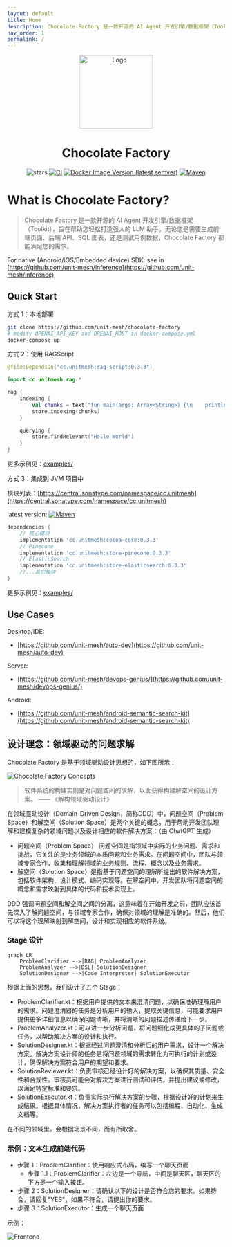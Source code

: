 ```yaml
---
layout: default
title: Home
description: Chocolate Factory 是一款开源的 AI Agent 开发引擎/数据框架（Toolkit），旨在帮助您轻松打造强大的 LLM 助手。无论您是需要生成前端页面、后端 API、SQL 图表，还是测试用例数据，Chocolate Factory 都能满足您的需求。
nav_order: 1
permalink: /
---
```


<p align="center">
  <a href="https://framework.unitmesh.cc/"><img src="logo.svg" alt="Logo" height=170></a>
</p>
<h1 align="center">Chocolate Factory</h1>

<p align="center">
<img src="https://img.shields.io/github/stars/unit-mesh/chocolate-factory" alt="stars">
<a href="https://github.com/unit-mesh/chocolate-factory/actions/workflows/build.yml"><img src="https://github.com/unit-mesh/chocolate-factory/actions/workflows/build.yml/badge.svg" alt="CI" /></a>
<a href="https://hub.docker.com/r/unitmesh"><img src="https://img.shields.io/docker/v/unitmesh/chocolate-factory/latest" alt="Docker Image Version (latest semver)" /></a>
<a href="https://central.sonatype.com/namespace/cc.unitmesh"><img src="https://img.shields.io/maven-central/v/cc.unitmesh/cocoa-core"  alt="Maven"/></a>
</p>

# What is Chocolate Factory?

> Chocolate Factory 是一款开源的 AI Agent 开发引擎/数据框架（Toolkit），旨在帮助您轻松打造强大的 LLM 助手。无论您是需要生成前端页面、后端
> API、SQL 图表，还是测试用例数据，Chocolate Factory 都能满足您的需求。

For native (Android/iOS/Embedded device) SDK:
see in [https://github.com/unit-mesh/inference](https://github.com/unit-mesh/inference)

## Quick Start

方式 1：本地部署

```bash
git clone https://github.com/unit-mesh/chocolate-factory
# modify OPENAI_API_KEY and OPENAI_HOST in docker-compose.yml
docker-compose up
```

方式 2：使用 RAGScript

```kotlin
@file:DependsOn("cc.unitmesh:rag-script:0.3.3")

import cc.unitmesh.rag.*

rag {
    indexing {
        val chunks = text("fun main(args: Array<String>) {\n    println(\"Hello, World!\")\n}").split()
        store.indexing(chunks)
    }

    querying {
        store.findRelevant("Hello World")
    }
}
```

更多示例见：[examples/](https://github.com/unit-mesh/chocolate-factory/tree/master/examples/rag-script)

方式 3：集成到 JVM 项目中

模块列表：[https://central.sonatype.com/namespace/cc.unitmesh](https://central.sonatype.com/namespace/cc.unitmesh)

latest
version: <a href="https://central.sonatype.com/namespace/cc.unitmesh"><img src="https://img.shields.io/maven-central/v/cc.unitmesh/cocoa-core"  alt="Maven"/></a>

```groovy
dependencies {
    // 核心模块
    implementation 'cc.unitmesh:cocoa-core:0.3.3'
    // Pinecone
    implementation 'cc.unitmesh:store-pinecone:0.3.3'
    // ElasticSearch
    implementation 'cc.unitmesh:store-elasticsearch:0.3.3'
    //...其它模块
}
```

更多示例见：[examples/](https://github.com/unit-mesh/chocolate-factory-examples)


## Use Cases

Desktop/IDE:

- [https://github.com/unit-mesh/auto-dev](https://github.com/unit-mesh/auto-dev)

Server:

- [https://github.com/unit-mesh/devops-genius/](https://github.com/unit-mesh/devops-genius/)

Android:

- [https://github.com/unit-mesh/android-semantic-search-kit](https://github.com/unit-mesh/android-semantic-search-kit)


## 设计理念：领域驱动的问题求解

Chocolate Factory 是基于领域驱动设计思想的，如下图所示：

![Chocolate Factory Concepts](images/chocolate-factory.svg)

> 软件系统的构建实则是对问题空间的求解，以此获得构建解空间的设计方案。 —— 《解构领域驱动设计》

在领域驱动设计（Domain-Driven Design，简称DDD）中，问题空间（Problem Space）和解空间（Solution
Space）是两个关键的概念，用于帮助开发团队理解和建模复杂的领域问题以及设计相应的软件解决方案：（由 ChatGPT 生成）

- 问题空间（Problem Space） 问题空间是指领域中实际的业务问题、需求和挑战，它关注的是业务领域的本质问题和业务需求。在问题空间中，团队与领域专家合作，收集和理解领域的业务规则、流程、概念以及业务需求。
- 解空间（Solution Space）是指基于问题空间的理解所提出的软件解决方案，包括软件架构、设计模式、编码实现等。在解空间中，开发团队将问题空间的概念和需求映射到具体的代码和技术实现上。

DDD 强调问题空间和解空间之间的分离，这意味着在开始开发之前，团队应该首先深入了解问题空间，与领域专家合作，确保对领域的理解是准确的。然后，他们可以将这个理解映射到解空间，设计和实现相应的软件系统。

### Stage 设计

```mermaid
graph LR
    ProblemClarifier -->|RAG| ProblemAnalyzer
    ProblemAnalyzer -->|DSL| SolutionDesigner
    SolutionDesigner -->|Code Interpreter| SolutionExecutor
```

根据上面的思想，我们设计了五个 Stage：

- ProblemClarifier.kt：根据用户提供的文本来澄清问题，以确保准确理解用户的需求。问题澄清器的任务是分析用户的输入，提取关键信息，可能要求用户提供更多详细信息以确保问题清晰，并将清晰的问题描述传递给下一步。
- ProblemAnalyzer.kt：可以进一步分析问题，将问题细化成更具体的子问题或任务，以帮助解决方案的设计和执行。
- SolutionDesigner.kt：根据经过问题澄清和分析后的用户需求，设计一个解决方案。解决方案设计师的任务是将问题领域的需求转化为可执行的计划或设计，确保解决方案符合用户的期望和要求。
- SolutionReviewer.kt：负责审核已经设计好的解决方案，以确保其质量、安全性和合规性。审核员可能会对解决方案进行测试和评估，并提出建议或修改，以满足特定标准和要求。
- SolutionExecutor.kt：负责实际执行解决方案的步骤，根据设计好的计划来生成结果。根据具体情况，解决方案执行者的任务可以包括编程、自动化、生成文档等。

在不同的领域里，会根据场景不同，而有所取舍。

### 示例：文本生成前端代码

- 步骤 1：ProblemClarifier：使用响应式布局，编写一个聊天页面
    - 步骤 1.1：ProblemClarifier：左边是一个导航，中间是聊天区，聊天区的下方是一个输入按钮。
- 步骤 2：SolutionDesigner：请确认以下的设计是否符合您的要求。如果符合，请回复"YES"，如果不符合，请提出你的要求。
- 步骤 3：SolutionExecutor：生成一个聊天页面

示例：

![Frontend](https://unitmesh.cc/cf/chocolate-factory-fe-demo-1.png)
